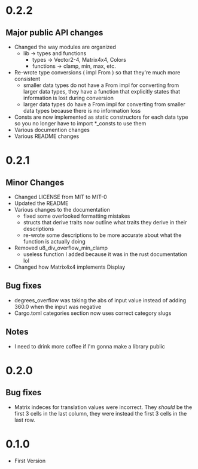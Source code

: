 # 0.2.2
## Major public API changes
- Changed the way modules are organized
  - lib -> types and functions
    - types -> Vector2-4, Matrix4x4, Colors
    - functions -> clamp, min, max, etc.
- Re-wrote type conversions ( impl From ) so that they're much more consistent
  - smaller data types do not have a From impl for converting from larger data types, they have a function that explicitly states that information is lost during conversion
  - larger data types do have a From impl for converting from smaller data types because there is no information loss
- Consts are now implemented as static constructors for each data type so you no longer have to import *_consts to use them
- Various documention changes
- Various README changes

# 0.2.1
## Minor Changes
- Changed LICENSE from MIT to MIT-0
- Updated the README
- Various changes to the documentation
  - fixed some overlooked formatting mistakes
  - structs that derive traits now outline what traits they derive in their descriptions
  - re-wrote some descriptions to be more accurate about what the function is actually doing
- Removed u8_div_overflow_min_clamp
  - useless function I added because it was in the rust documentation lol
- Changed how Matrix4x4 implements Display
## Bug fixes
- degrees_overflow was taking the abs of input value instead of adding 360.0 when the input was negative
- Cargo.toml categories section now uses correct category slugs
## Notes
- I need to drink more coffee if I'm gonna make a library public

# 0.2.0
## Bug fixes
- Matrix indeces for translation values were incorrect. They *should* be the first 3 cells in the last column, they were instead the first 3 cells in the last row.

# 0.1.0
- First Version